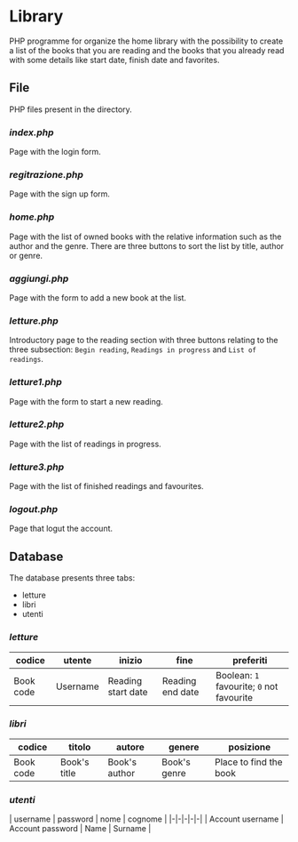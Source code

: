 # Library
PHP programme for organize the home library with the possibility to create a list of the books that you are reading and the books that you already read with some details like start date, finish date and favorites.

## File
PHP files present in the directory.

### _index.php_

Page with the login form.

### _regitrazione.php_

Page with the sign up form.

### _home.php_

Page with the list of owned books with the relative information such as the author and the genre. There are three buttons to sort the list by title, author or genre.

### _aggiungi.php_

Page with the form to add a new book at the list.

### _letture.php_

Introductory page to the reading section with three buttons relating to the three subsection: `Begin reading`, `Readings in progress` and `List of readings`.

### _letture1.php_

Page with the form to start a new reading.

### _letture2.php_

Page with the list of readings in progress.

### _letture3.php_

Page with the list of finished readings and favourites.

### _logout.php_

Page that logut the account.

## Database

The database presents three tabs:
- letture
- libri
- utenti

### _letture_

| codice | utente | inizio | fine | preferiti |
|-|-|-|-|-|
| Book code | Username | Reading start date | Reading end date | Boolean: `1` favourite; `0` not favourite |

### _libri_

| codice | titolo | autore | genere | posizione |
|-|-|-|-|-|
| Book code | Book's title | Book's author | Book's genre | Place to find the book |

### _utenti_

| username | password | nome | cognome |
|-|-|-|-|-|
| Account username  | Account password | Name | Surname |
